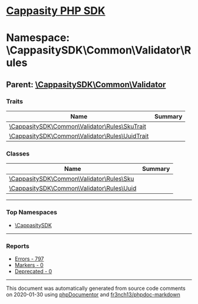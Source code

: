 # [Cappasity PHP SDK](../home.md)

# Namespace: \CappasitySDK\Common\Validator\Rules
## Parent: [\CappasitySDK\Common\Validator](../namespaces/CappasitySDK.Common.Validator.md)
### Traits
| Name | Summary |
| ---- | ------- |
| [\CappasitySDK\Common\Validator\Rules\SkuTrait](../classes/CappasitySDK.Common.Validator.Rules.SkuTrait.md) |  |
| [\CappasitySDK\Common\Validator\Rules\UuidTrait](../classes/CappasitySDK.Common.Validator.Rules.UuidTrait.md) |  |
### Classes
| Name | Summary |
| ---- | ------- |
| [\CappasitySDK\Common\Validator\Rules\Sku](../classes/CappasitySDK.Common.Validator.Rules.Sku.md) |  |
| [\CappasitySDK\Common\Validator\Rules\Uuid](../classes/CappasitySDK.Common.Validator.Rules.Uuid.md) |  |

---

### Top Namespaces

* [\CappasitySDK](../namespaces/CappasitySDK.html.md)

---

### Reports
* [Errors - 797](../reports/errors.md)
* [Markers - 0](../reports/markers.md)
* [Deprecated - 0](../reports/deprecated.md)

---

This document was automatically generated from source code comments on 2020-01-30 using [phpDocumentor](http://www.phpdoc.org/) and [fr3nch13/phpdoc-markdown](https://github.com/fr3nch13/phpdoc-markdown)
